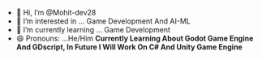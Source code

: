- 👋 Hi, I’m @Mohit-dev28
- 👀 I’m interested in ... Game Development And AI-ML
- 🌱 I’m currently learning ... Game Development 
- 😄 Pronouns: ...He/Him
<B> Currently Learning About Godot Game Engine And GDscript, In Future I Will Work On C# And Unity Game Engine <B>
<!---
Mohit-dev28/Mohit-dev28 is a ✨ special ✨ repository because its `README.md` (this file) appears on your GitHub profile.
You can click the Preview link to take a look at your changes.
--->

